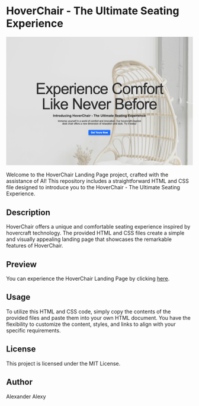 # HoverChair - The Ultimate Seating Experience

![HoverChair](./assets/Project-image.png)


Welcome to the HoverChair Landing Page project, crafted with the assistance of AI! This repository includes a straightforward HTML and CSS file designed to introduce you to the HoverChair - The Ultimate Seating Experience.


## Description

HoverChair offers a unique and comfortable seating experience inspired by hovercraft technology. The provided HTML and CSS files create a simple and visually appealing landing page that showcases the remarkable features of HoverChair.


## Preview

You can experience the HoverChair Landing Page by clicking [here](https://www.link.com/).

## Usage

To utilize this HTML and CSS code, simply copy the contents of the provided files and paste them into your own HTML document. You have the flexibility to customize the content, styles, and links to align with your specific requirements.

## License

This project is licensed under the MIT License.

## Author

Alexander Alexy

